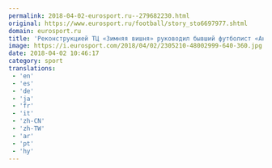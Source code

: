 ```yaml
---
permalink: 2018-04-02-eurosport.ru--279682230.html
original: https://www.eurosport.ru/football/story_sto6697977.shtml
domain: eurosport.ru
title: 'Реконструкцией ТЦ «Зимняя вишня» руководил бывший футболист «Анжи», «Томи» и «Шинника»'
image: https://i.eurosport.com/2018/04/02/2305210-48002999-640-360.jpg
date: 2018-04-02 10:46:17
category: sport
translations: 
 - 'en'
 - 'es'
 - 'de'
 - 'ja'
 - 'fr'
 - 'it'
 - 'zh-CN'
 - 'zh-TW'
 - 'ar'
 - 'pt'
 - 'hy'
---
```


